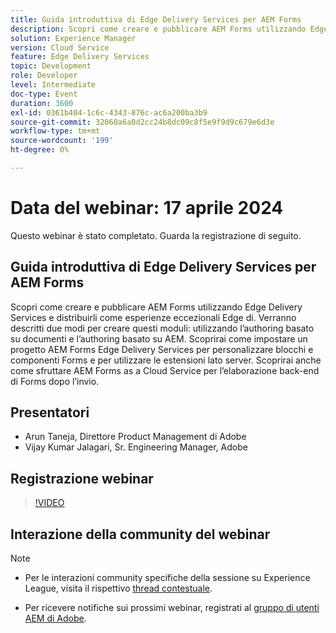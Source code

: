 ```yaml
---
title: Guida introduttiva di Edge Delivery Services per AEM Forms
description: Scopri come creare e pubblicare AEM Forms utilizzando Edge Delivery Services, con informazioni sull’authoring basato su documenti e su AEM, la configurazione del progetto per la personalizzazione e l’utilizzo di AEM Forms as a Cloud Service per l’elaborazione back-end.
solution: Experience Manager
version: Cloud Service
feature: Edge Delivery Services
topic: Development
role: Developer
level: Intermediate
doc-type: Event
duration: 3600
exl-id: 0361b404-1c6c-4343-876c-ac6a200ba3b9
source-git-commit: 32060a6a0d2cc24b8dc09c8f5e9f9d9c679e6d3e
workflow-type: tm+mt
source-wordcount: '199'
ht-degree: 0%

---
```


# Data del webinar: 17 aprile 2024

Questo webinar è stato completato. Guarda la registrazione di seguito.

## Guida introduttiva di Edge Delivery Services per AEM Forms

Scopri come creare e pubblicare AEM Forms utilizzando Edge Delivery Services e distribuirli come esperienze eccezionali Edge di. Verranno descritti due modi per creare questi moduli: utilizzando l’authoring basato su documenti e l’authoring basato su AEM. Scoprirai come impostare un progetto AEM Forms Edge Delivery Services per personalizzare blocchi e componenti Forms e per utilizzare le estensioni lato server. Scoprirai anche come sfruttare AEM Forms as a Cloud Service per l’elaborazione back-end di Forms dopo l’invio.

## Presentatori

* Arun Taneja, Direttore Product Management di Adobe
* Vijay Kumar Jalagari, Sr. Engineering Manager, Adobe

## Registrazione webinar

>[!VIDEO](https://video.tv.adobe.com/v/3428434/)

## Interazione della community del webinar

>[!NOTE]
> 
>* Per le interazioni community specifiche della sessione su Experience League, visita il rispettivo [thread contestuale](https://adobe.ly/4aCz0OE).
>
>* Per ricevere notifiche sui prossimi webinar, registrati al [gruppo di utenti AEM di Adobe](https://aem-augs.adobe.com/).
